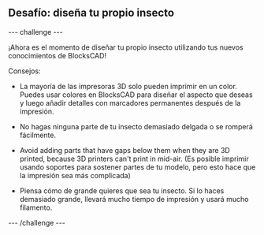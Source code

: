 ## Desafío: diseña tu propio insecto

--- challenge ---

¡Ahora es el momento de diseñar tu propio insecto utilizando tus nuevos conocimientos de BlocksCAD!

Consejos:

+ La mayoría de las impresoras 3D solo pueden imprimir en un color. Puedes usar colores en BlocksCAD para diseñar el aspecto que deseas y luego añadir detalles con marcadores permanentes después de la impresión.

+ No hagas ninguna parte de tu insecto demasiado delgada o se romperá fácilmente.

+ Avoid adding parts that have gaps below them when they are 3D printed, because 3D printers can't print in mid-air. (Es posible imprimir usando soportes para sostener partes de tu modelo, pero esto hace que la impresión sea más complicada)

+ Piensa cómo de grande quieres que sea tu insecto. Si lo haces demasiado grande, llevará mucho tiempo de impresión y usará mucho filamento.

--- /challenge ---



 




  
